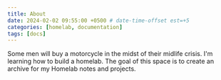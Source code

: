 ```yaml
---
title: About
date: 2024-02-02 09:55:00 +0500 # date-time-offset est=+5
categories: [homelab, documentation]
tags: [docs]
---
```


Some men will buy a motorcycle in the midst of their midlife crisis. I'm learning how to build a homelab. The goal of this space is to create an archive for my Homelab notes and projects. 